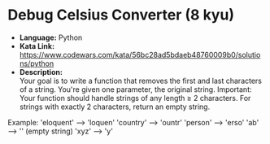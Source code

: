 # Debug Celsius Converter (8 kyu)

- **Language:** Python  
- **Kata Link:** https://www.codewars.com/kata/56bc28ad5bdaeb48760009b0/solutions/python
- **Description:**  
 Your goal is to write a function that removes the first and last characters of a string. 
You're given one parameter, the original string.
Important: Your function should handle strings of any length ≥ 2 characters.
For strings with exactly 2 characters, return an empty string.

Example:
'eloquent' --> 'loquen'
'country'  --> 'ountr' 
'person'   --> 'erso'
'ab'       --> '' (empty string)
'xyz'      --> 'y'